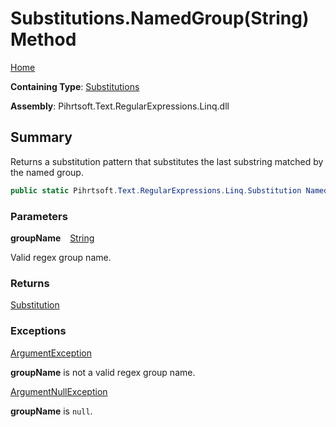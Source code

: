 # Substitutions\.NamedGroup\(String\) Method

[Home](../../../../../../README.md)

**Containing Type**: [Substitutions](../README.md)

**Assembly**: Pihrtsoft\.Text\.RegularExpressions\.Linq\.dll

## Summary

Returns a substitution pattern that substitutes the last substring matched by the named group\.

```csharp
public static Pihrtsoft.Text.RegularExpressions.Linq.Substitution NamedGroup(string groupName)
```

### Parameters

**groupName** &ensp; [String](https://docs.microsoft.com/en-us/dotnet/api/system.string)

Valid regex group name\.

### Returns

[Substitution](../../Substitution/README.md)

### Exceptions

[ArgumentException](https://docs.microsoft.com/en-us/dotnet/api/system.argumentexception)

**groupName** is not a valid regex group name\.

[ArgumentNullException](https://docs.microsoft.com/en-us/dotnet/api/system.argumentnullexception)

**groupName** is `null`\.

